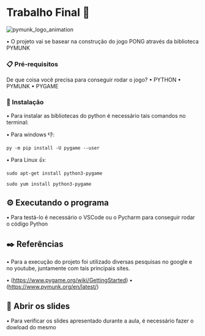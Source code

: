 # Trabalho Final 🐍

![pymunk_logo_animation](https://github.com/felipefalvo/Trabalho-Final-ICC1/assets/120527041/6f423eac-6cce-4bcd-84b3-3df31a09a370)

• O projeto vai se basear na construção do jogo PONG através da biblioteca PYMUNK

### 📋 Pré-requisitos

De que coisa você precisa para conseguir rodar o jogo?
• PYTHON
• PYMUNK
• PYGAME

### 🔧 Instalação

• Para instalar as bibliotecas do python é necessário tais comandos no terminal:

• Para windows 👎:
```
py -m pip install -U pygame --user
```

• Para Linux 👍:
```
sudo apt-get install python3-pygame
```
```
sudo yum install python3-pygame
```
## ⚙️ Executando o programa

• Para testá-lo é necessário o VSCode ou o Pycharm para conseguir rodar o código Python

## ✒️ Referências

• Para a execução do projeto foi utilizado diversas pesquisas no google e no youtube, juntamente com tais principais sites.

• (https://www.pygame.org/wiki/GettingStarted)
• (https://www.pymunk.org/en/latest/)

## 🎥 Abrir os slides

• Para verificar os slides apresentado durante a aula, é necessário fazer o dowload do mesmo
